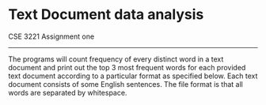 # Text Document data analysis
CSE 3221 Assignment one 

-----
The programs will count frequency of every distinct word in a text document and print out the top 3 most frequent words for each provided text document according to a particular format as specified below. Each text document consists of some English sentences. The file format is that all words are separated by whitespace. 

